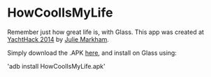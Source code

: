 HowCoolIsMyLife
===============

Remember just how great life is, with Glass.  This app was created at [YachtHack 2014](http://www.yachthack.com) by [Julie Markham](http://www.juliemarkham.com).

Simply download the .APK [here](https://github.com/samheather/HowCoolIsMyLife/releases), and install on Glass using:

'adb install HowCoolIsMyLife.apk'
